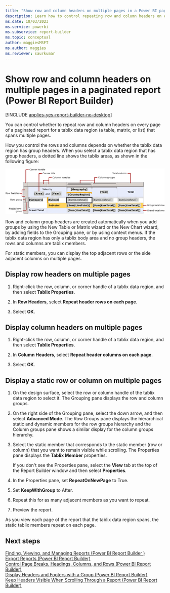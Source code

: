 ```yaml
---
title: "Show row and column headers on multiple pages in a Power BI paginated report | Microsoft Docs"
description: Learn how to control repeating row and column headers on every page of a paginated report for a tablix data region that spans multiple pages in Power BI Report Builder.
ms.date: 10/03/2023
ms.service: powerbi
ms.subservice: report-builder
ms.topic: conceptual
author: maggiesMSFT
ms.author: maggies
ms.reviewer: saurkumar
---
```


# Show row and column headers on multiple pages in a paginated report (Power BI Report Builder)

[!INCLUDE [applies-yes-report-builder-no-desktop](../../includes/applies-yes-report-builder-no-desktop.md)]

  You can control whether to repeat row and column headers on every page of a paginated report for a tablix data region (a table, matrix, or list) that spans multiple pages.
  
 How you control the rows and columns depends on whether the tablix data region has group headers. When you select a tablix data region that has group headers, a dotted line shows the tablix areas, as shown in the following figure:  
  
 ![Screenshot of the Tablix data region areas.](media/tablix-parts.gif "Screenshot of the Tablix data region areas")  
  
 Row and column group headers are created automatically when you add groups by using the New Table or Matrix wizard or the New Chart wizard, by adding fields to the Grouping pane, or by using context menus. If the tablix data region has only a tablix body area and no group headers, the rows and columns are tablix members.  
  
 For static members, you can display the top adjacent rows or the side adjacent columns on multiple pages.  
  
## Display row headers on multiple pages  
  
1. Right-click the row, column, or corner handle of a tablix data region, and then select **Tablix Properties**.  
  
1. In **Row Headers**, select **Repeat header rows on each page**.  
  
1. Select **OK**.
  
## Display column headers on multiple pages  
  
1. Right-click the row, column, or corner handle of a tablix data region, and then select **Tablix Properties**.  
  
1. In **Column Headers**, select **Repeat header columns on each page**.  
  
1. Select **OK**.
  
## Display a static row or column on multiple pages  
  
1. On the design surface, select the row or column handle of the tablix data region to select it. The Grouping pane displays the row and column groups.  
  
1. On the right side of the Grouping pane, select the down arrow, and then select **Advanced Mode**. The Row Groups pane displays the hierarchical static and dynamic members for the row groups hierarchy and the Column groups pane shows a similar display for the column groups hierarchy.  
  
1. Select the static member that corresponds to the static member (row or column) that you want to remain visible while scrolling. The Properties pane displays the **Tablix Member** properties.  
  
     If you don't see the Properties pane, select the **View** tab at the top of the Report Builder window and then select **Properties**.  
  
1. In the Properties pane, set **RepeatOnNewPage** to True.  
  
1. Set **KeepWithGroup** to After.  
  
1. Repeat this for as many adjacent members as you want to repeat.  
  
1. Preview the report.  
  
 As you view each page of the report that the tablix data region spans, the static tablix members repeat on each page.  
  
## Next steps  
 [Finding, Viewing, and Managing Reports &#40;Power BI Report Builder &#41;](/sql/reporting-services/report-builder/finding-viewing-and-managing-reports-report-builder-and-ssrs)   
 [Export Reports &#40;Power BI Report Builder&#41;](../../paginated-reports/report-builder/export-reports-report-builder.md)   
 [Control Page Breaks, Headings, Columns, and Rows &#40;Power BI Report Builder&#41;](../../paginated-reports/report-design/control-page-breaks-headings-columns-rows-report-builder.md)   
 [Display Headers and Footers with a Group &#40;Power BI Report Builder&#41;](../../paginated-reports/report-design/display-headers-footers-with-group-report-builder-service.md)   
 [Keep Headers Visible When Scrolling Through a Report &#40;Power BI Report Builder&#41;](../../paginated-reports/report-design/keep-headers-visible-when-scrolling-through-report-report-builder-service.md)  
  
  
